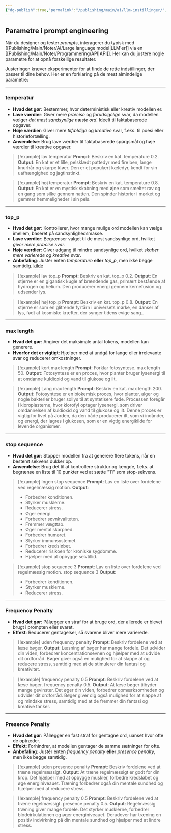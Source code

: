 ```yaml
---
{"dg-publish":true,"permalink":"/publishing/main/ai/llm-instillinger/","dgHomeLink":"false","dgShowBacklinks":"false","dgShowFileTree":"false","dgEnableSearch":"false","created":"2024-12-02T09:25:06.682+01:00"}
---
```


## Parametre i prompt engineering

Når du designer og tester *prompts*, interagerer du typisk med [[Publishing/Main/Noter/Ai/Large language model\|LLM'er]] via en [[Publishing/Main/Noter/Programmering/API\|API]]. Her kan du justere nogle parametre for at opnå forskellige resultater. 

Justeringen kræver eksperimenter for at finde de rette indstillinger, der passer til dine behov. Her er en forklaring på de mest almindelige parametre:

---

### temperatur

- **Hvad det gør**: Bestemmer, hvor deterministisk eller kreativ modellen er.
- **Lave værdier**: Giver mere *præcise* og *forudsigelige* svar, da modellen vælger *det mest sandsynlige næste ord*. Ideelt til faktabaserede opgaver.
- **Høje værdier**: Giver mere *tilfældige* og *kreative* svar, f.eks. til poesi eller historiefortælling.
- **Anvendelse**: Brug lave værdier til faktabaserede spørgsmål og høje værdier til kreative opgaver.

> [!example] lav temperatur
> **Prompt**: Beskriv en kat. temperature 0.2.
> **Output**: En kat er et lille, pelsklædt pattedyr med fire ben, lange knurhår og skarpe kløer. Den er et populært kæledyr, kendt for sin uafhængighed og jagtinstinkt.

> [!example] høj temperatur
> **Prompt**: Beskriv en kat. temperature 0.8.
> **Output**: En kat er en mystisk skabning med øjne som smeltet rav og en gang som silke gennem natten. Den spinder historier i mørket og gemmer hemmeligheder i sin pels.

---

### top_p 

- **Hvad det gør**: Kontrollerer, hvor mange mulige ord modellen kan vælge imellem, baseret på sandsynlighedsmasse.
- **Lave værdier**: Begrænser valget til de mest sandsynlige ord, hvilket *giver mere præcise svar*.
- **Høje værdier**: Giver adgang til mindre sandsynlige ord, hvilket *skaber mere varierede og kreative svar*.
- **Anbefaling**: Justér enten _temperature_ **eller** _top_p_, men ikke begge samtidig. [kilde](https://genai.stackexchange.com/questions/1850/why-isnt-it-generally-recommended-to-alter-both-the-temperature-and-top-p-whe)

> [!example] lav top_p
> **Prompt**: Beskriv en kat. top_p 0.2.
> **Output**: En stjerne er en gigantisk kugle af brændende gas, primært bestående af hydrogen og helium. Den producerer energi gennem kernefusion og udsender lys.

> [!example] høj top_p
> **Prompt**: Beskriv en kat. top_p 0.8.
> **Output**: En stjerne er som en glitrende fyrtårn i universets mørke, en danser af lys, født af kosmiske kræfter, der synger tidens evige sang..

---

### max length

- **Hvad det gør**: Angiver det maksimale antal tokens, modellen kan generere.
- **Hvorfor det er vigtigt**: Hjælper med at undgå for lange eller irrelevante svar og reducerer omkostninger.


> [!example] kort max length
> **Prompt**: Forklar fotosyntese. max length 50.
> **Output**: Fotosyntese er en proces, hvor planter bruger lysenergi til at omdanne kuldioxid og vand til glukose og ilt.

> [!example] Lang max length
> **Prompt**: Beskriv en kat. max length 200.
> **Output**: Fotosyntese er en biokemisk proces, hvor planter, alger og nogle bakterier bruger sollys til at syntetisere føde. Processen foregår i kloroplasterne, hvor klorofyl optager lysenergi, som driver omdannelsen af kuldioxid og vand til glukose og ilt. Denne proces er vigtig for livet på Jorden, da den både producerer ilt, som vi indånder, og energi, der lagres i glukosen, som er en vigtig energikilde for levende organismer.


---

### stop sequence

- **Hvad det gør**: Stopper modellen fra at generere flere tokens, når en bestemt sekvens dukker op.
- **Anvendelse**: Brug det til at kontrollere struktur og længde, f.eks. at begrænse en liste til 10 punkter ved at sætte "11" som stop-sekvens.



> [!example] Ingen stop sequence
> **Prompt**: Lav en liste over fordelene ved regelmæssig motion.
> **Output**: 
> - Forbedrer konditionen.
> - Styrker musklerne.
> - Reducerer stress.
> - Øger energi.
> - Forbedrer søvnkvaliteten.
> - Fremmer vægttab.
> - Øger mental skarphed.
> - Forbedrer humøret.
> - Styrker immunsystemet.
> - Forbedrer kredsløbet.
> - Reducerer risikoen for kroniske sygdomme.
> - Hjælper med at opbygge selvtillid.

> [!example] stop sequence 3
> **Prompt**: Lav en liste over fordelene ved regelmæssig motion. stop sequence 3
> **Output**: 
> - Forbedrer konditionen.
> - Styrker musklerne.
> - Reducerer stress.

---
### Frequency Penalty

- **Hvad det gør**: Pålægger en straf for at bruge ord, der allerede er blevet brugt i prompten eller svaret.
- **Effekt**: Reducerer gentagelser, så svarene bliver mere varierede.

> [!example] uden frequency penalty
> **Prompt**: Beskriv fordelene ved at læse bøger.
> **Output**: Læsning af bøger har mange fordele. Det udvider din viden, forbedrer koncentrationsevnen og hjælper med at udvide dit ordforråd. Bøger giver også en mulighed for at slappe af og reducere stress, samtidig med at de stimulerer din fantasi og kreativitet.

> [!example] frequency penalty 0.5
> **Prompt**: Beskriv fordelene ved at læse bøger. frequency penalty 0.5.
> **Output**: At læse bøger tilbyder mange gevinster. Det øger din viden, forbedrer opmærksomheden og udvider dit ordforråd. Bøger giver dig også mulighed for at slappe af og mindske stress, samtidig med at de fremmer din fantasi og kreative tanker.




---

### Presence Penalty

- **Hvad det gør**: Pålægger en fast straf for gentagne ord, uanset hvor ofte de optræder.
- **Effekt**: Forhindrer, at modellen gentager de samme sætninger for ofte.
- **Anbefaling**: Justér enten _frequency penalty_ **eller** _presence penalty_, men ikke begge samtidig.

> [!example] uden presence penalty
> **Prompt**: Beskriv fordelene ved at træne regelmæssigt.
> **Output**: At træne regelmæssigt er godt for din krop. Det hjælper med at opbygge muskler, forbedre kredsløbet og øge energiniveauet. Træning forbedrer også din mentale sundhed og hjælper med at reducere stress.

> [!example] frequency penalty 0.5
> **Prompt**: Beskriv fordelene ved at træne regelmæssigt. presence penalty 0.5.
> **Output**: Regelmæssig træning giver mange fordele. Det styrker musklerne, forbedrer blodcirkulationen og øger energiniveauet. Derudover har træning en positiv indvirkning på din mentale sundhed og hjælper med at lindre stress.

